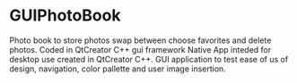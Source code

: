 # GUIPhotoBook
Photo book to store photos swap between choose favorites and delete photos. Coded in QtCreator C++ gui framework
Native App inteded for desktop use created in QtCreator C++.
GUI application to test ease of us of design, navigation, color pallette and user image insertion.

